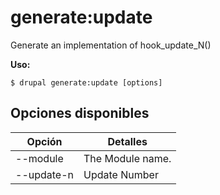 # generate:update
Generate an implementation of hook_update_N()

**Uso:**
```
$ drupal generate:update [options]
```

## Opciones disponibles
Opción | Detalles
-------|-------------
--module | The Module name.
--update-n | Update Number
